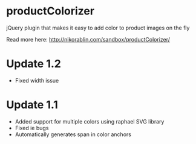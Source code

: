 productColorizer
================

jQuery plugin that makes it easy to add color to product images on the fly

Read more here:
http://nikorablin.com/sandbox/productColorizer/

Update 1.2
================

+ Fixed width issue

Update 1.1
================

+ Added support for multiple colors using raphael SVG library
+ Fixed ie bugs
+ Automatically generates span in color anchors